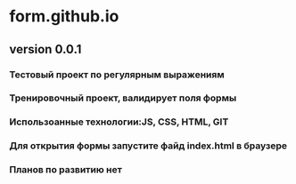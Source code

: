 # form.github.io
## version 0.0.1
### Тестовый проект по регулярным выражениям
### Тренировочный проект, валидирует поля формы
### Использоанные технологии:JS, CSS, HTML, GIT
### Для открытия формы запустите файд index.html  в браузере
### Планов по развитию нет
